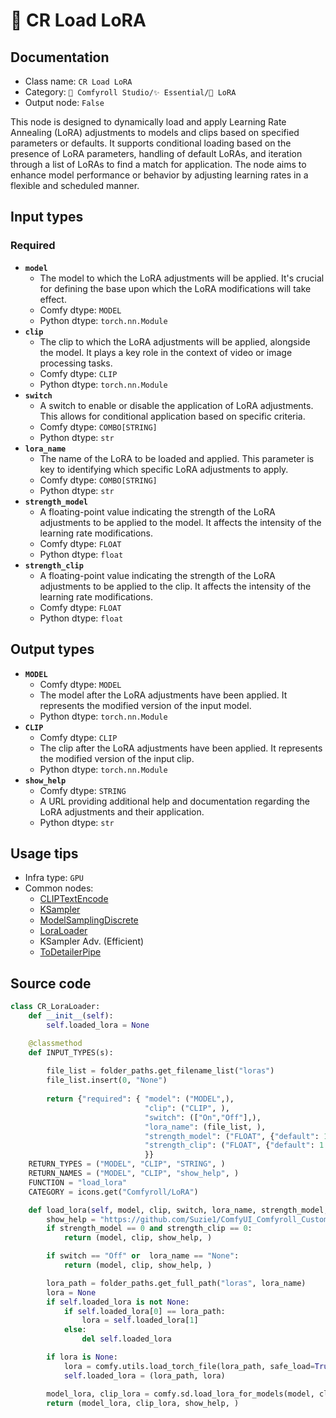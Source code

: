 # 💊 CR Load LoRA
## Documentation
- Class name: `CR Load LoRA`
- Category: `🧩 Comfyroll Studio/✨ Essential/💊 LoRA`
- Output node: `False`

This node is designed to dynamically load and apply Learning Rate Annealing (LoRA) adjustments to models and clips based on specified parameters or defaults. It supports conditional loading based on the presence of LoRA parameters, handling of default LoRAs, and iteration through a list of LoRAs to find a match for application. The node aims to enhance model performance or behavior by adjusting learning rates in a flexible and scheduled manner.
## Input types
### Required
- **`model`**
    - The model to which the LoRA adjustments will be applied. It's crucial for defining the base upon which the LoRA modifications will take effect.
    - Comfy dtype: `MODEL`
    - Python dtype: `torch.nn.Module`
- **`clip`**
    - The clip to which the LoRA adjustments will be applied, alongside the model. It plays a key role in the context of video or image processing tasks.
    - Comfy dtype: `CLIP`
    - Python dtype: `torch.nn.Module`
- **`switch`**
    - A switch to enable or disable the application of LoRA adjustments. This allows for conditional application based on specific criteria.
    - Comfy dtype: `COMBO[STRING]`
    - Python dtype: `str`
- **`lora_name`**
    - The name of the LoRA to be loaded and applied. This parameter is key to identifying which specific LoRA adjustments to apply.
    - Comfy dtype: `COMBO[STRING]`
    - Python dtype: `str`
- **`strength_model`**
    - A floating-point value indicating the strength of the LoRA adjustments to be applied to the model. It affects the intensity of the learning rate modifications.
    - Comfy dtype: `FLOAT`
    - Python dtype: `float`
- **`strength_clip`**
    - A floating-point value indicating the strength of the LoRA adjustments to be applied to the clip. It affects the intensity of the learning rate modifications.
    - Comfy dtype: `FLOAT`
    - Python dtype: `float`
## Output types
- **`MODEL`**
    - Comfy dtype: `MODEL`
    - The model after the LoRA adjustments have been applied. It represents the modified version of the input model.
    - Python dtype: `torch.nn.Module`
- **`CLIP`**
    - Comfy dtype: `CLIP`
    - The clip after the LoRA adjustments have been applied. It represents the modified version of the input clip.
    - Python dtype: `torch.nn.Module`
- **`show_help`**
    - Comfy dtype: `STRING`
    - A URL providing additional help and documentation regarding the LoRA adjustments and their application.
    - Python dtype: `str`
## Usage tips
- Infra type: `GPU`
- Common nodes:
    - [CLIPTextEncode](../../Comfy/Nodes/CLIPTextEncode.md)
    - [KSampler](../../Comfy/Nodes/KSampler.md)
    - [ModelSamplingDiscrete](../../Comfy/Nodes/ModelSamplingDiscrete.md)
    - [LoraLoader](../../Comfy/Nodes/LoraLoader.md)
    - KSampler Adv. (Efficient)
    - [ToDetailerPipe](../../ComfyUI-Impact-Pack/Nodes/ToDetailerPipe.md)



## Source code
```python
class CR_LoraLoader:
    def __init__(self):
        self.loaded_lora = None

    @classmethod
    def INPUT_TYPES(s):
    
        file_list = folder_paths.get_filename_list("loras")
        file_list.insert(0, "None")
        
        return {"required": { "model": ("MODEL",),
                              "clip": ("CLIP", ),
                              "switch": (["On","Off"],),
                              "lora_name": (file_list, ),
                              "strength_model": ("FLOAT", {"default": 1.0, "min": -10.0, "max": 10.0, "step": 0.01}),
                              "strength_clip": ("FLOAT", {"default": 1.0, "min": -10.0, "max": 10.0, "step": 0.01}),
                              }}
    RETURN_TYPES = ("MODEL", "CLIP", "STRING", )
    RETURN_NAMES = ("MODEL", "CLIP", "show_help", )
    FUNCTION = "load_lora"
    CATEGORY = icons.get("Comfyroll/LoRA")

    def load_lora(self, model, clip, switch, lora_name, strength_model, strength_clip):
        show_help = "https://github.com/Suzie1/ComfyUI_Comfyroll_CustomNodes/wiki/LoRA-Nodes#cr-load-lora"
        if strength_model == 0 and strength_clip == 0:
            return (model, clip, show_help, )

        if switch == "Off" or  lora_name == "None":
            return (model, clip, show_help, )

        lora_path = folder_paths.get_full_path("loras", lora_name)
        lora = None
        if self.loaded_lora is not None:
            if self.loaded_lora[0] == lora_path:
                lora = self.loaded_lora[1]
            else:
                del self.loaded_lora

        if lora is None:
            lora = comfy.utils.load_torch_file(lora_path, safe_load=True)
            self.loaded_lora = (lora_path, lora)

        model_lora, clip_lora = comfy.sd.load_lora_for_models(model, clip, lora, strength_model, strength_clip)
        return (model_lora, clip_lora, show_help, )

```

